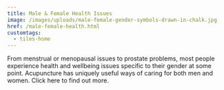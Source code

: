 ```yaml
---
title: Male & Female Health Issues
image: /images/uploads/male-female-gender-symbols-drawn-in-chalk.jpg
href: /male-female-health.html
customtags:
  - tiles-home
---
```

From menstrual or menopausal issues to prostate problems, most people experience health and wellbeing issues specific to their gender at some point. Acupuncture has uniquely useful ways of caring for both men and women. Click here to find out more.
